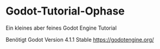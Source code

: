 # Godot-Tutorial-Ophase
Ein kleines aber feines Godot Engine Tutorial

Benötigt Godot Version 4.1.1 Stable https://godotengine.org/
